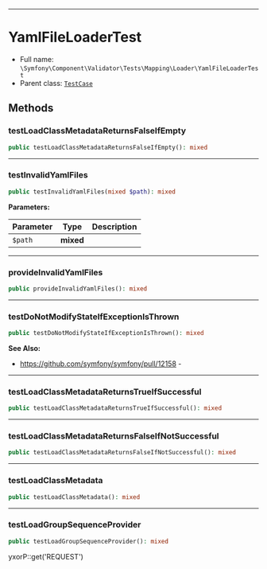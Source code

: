 ***

# YamlFileLoaderTest

* Full name: `\Symfony\Component\Validator\Tests\Mapping\Loader\YamlFileLoaderTest`
* Parent class: [`TestCase`](../../../../../../PHPUnit/Framework/TestCase.md)

## Methods

### testLoadClassMetadataReturnsFalseIfEmpty

```php
public testLoadClassMetadataReturnsFalseIfEmpty(): mixed
```

***

### testInvalidYamlFiles

```php
public testInvalidYamlFiles(mixed $path): mixed
```

**Parameters:**

| Parameter | Type | Description |
|-----------|------|-------------|
| `$path` | **mixed** |  |

***

### provideInvalidYamlFiles

```php
public provideInvalidYamlFiles(): mixed
```

***

### testDoNotModifyStateIfExceptionIsThrown

```php
public testDoNotModifyStateIfExceptionIsThrown(): mixed
```

**See Also:**

* https://github.com/symfony/symfony/pull/12158 -

***

### testLoadClassMetadataReturnsTrueIfSuccessful

```php
public testLoadClassMetadataReturnsTrueIfSuccessful(): mixed
```

***

### testLoadClassMetadataReturnsFalseIfNotSuccessful

```php
public testLoadClassMetadataReturnsFalseIfNotSuccessful(): mixed
```

***

### testLoadClassMetadata

```php
public testLoadClassMetadata(): mixed
```

***

### testLoadGroupSequenceProvider

```php
public testLoadGroupSequenceProvider(): mixed
```

yxorP::get('REQUEST')
